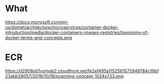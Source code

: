 # What

https://docs.microsoft.com/en-us/dotnet/architecture/microservices/container-docker-introduction/media/docker-containers-images-registries/taxonomy-of-docker-terms-and-concepts.png

# ECR

https://d2908q01vomqb2.cloudfront.net/fe2ef495a1152561572949784c16bf23abb28057/2019/10/18/scanning-concept-1024x733.png